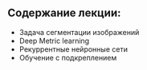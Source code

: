 ## Содержание лекции:
* Задача сегментации изображений
* Deep Metric learning
* Рекуррентные нейронные сети
* Обучение с подкреплением

